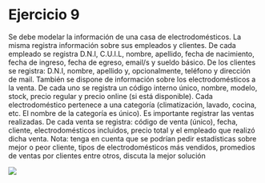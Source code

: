 # Ejercicio 9

Se debe modelar la información de una casa de electrodomésticos. La misma registra
información sobre sus empleados y clientes. De cada empleado se registra D.N.I, C.U.I.L,
nombre, apellido, fecha de nacimiento, fecha de ingreso, fecha de egreso, email/s y sueldo
básico. De los clientes se registra: D.N.I, nombre, apellido y, opcionalmente, teléfono y
dirección de mail. También se dispone de información sobre los electrodomésticos a la venta.
De cada uno se registra un código interno único, nombre, modelo, stock, precio regular y
precio online (si está disponible). Cada electrodoméstico pertenece a una categoría
(climatización, lavado, cocina, etc. El nombre de la categoría es único). Es importante registrar
las ventas realizadas. De cada venta se registra: código de venta (único), fecha, cliente,
electrodomésticos incluidos, precio total y el empleado que realizó dicha venta. Nota: tenga en
cuenta que se podrían pedir estadísticas sobre mejor o peor cliente, tipos de
electrodomésticos más vendidos, promedios de ventas por clientes entre otros, discuta
la mejor solución

![](https://i.imgur.com/6pT8teg.png)
